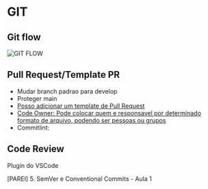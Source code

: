 # GIT

## Git flow

![GIT FLOW](https://lh3.googleusercontent.com/70jaEZnESXQ6SssU5uI4yO62JBz6xq2sNrrz8bW_ap2CuWUaQlbKs3j6NyRJnvcvYwAugkW8WzNJX21dZ2SMd9O_1TTpKZT-FsBkYSPy4rUSpJSo2C-WPTaLc2jQ8ancyj1TetXQ "GIT Flow")


## Pull Request/Template PR

* Mudar branch padrao para develop
* Proteger main
* [Posso adicionar um template de Pull Request](./.github/PULL_REQUEST_TEMPLATE.md)
* [Code Owner: Pode colocar quem e responsavel por determinado formato de arquivo, podendo ser pessoas ou grupos](./.github/codeowners)
* Commitlint: 


## Code Review

Plugin do VSCode



[PAREI] 5. SemVer e Conventional Commits - Aula 1
